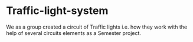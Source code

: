 # Traffic-light-system
We as a group created a circuit of Traffic lights i.e. how they work with the help of several circuits elements as a Semester project.
